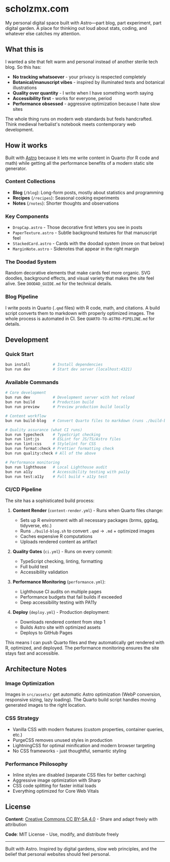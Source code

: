 # scholzmx.com

My personal digital space built with Astro—part blog, part experiment, part digital garden. A place for thinking out loud about stats, coding, and whatever else catches my attention.

## What this is

I wanted a site that felt warm and personal instead of another sterile tech blog. So this has:
- **No tracking whatsoever** - your privacy is respected completely
- **Botanical/manuscript vibes** - inspired by illuminated texts and botanical illustrations
- **Quality over quantity** - I write when I have something worth saying
- **Accessibility first** - works for everyone, period
- **Performance obsessed** - aggressive optimization because I hate slow sites

The whole thing runs on modern web standards but feels handcrafted. Think medieval herbalist's notebook meets contemporary web development.

## How it works

Built with [Astro](https://astro.build) because it lets me write content in Quarto (for R code and math) while getting all the performance benefits of a modern static site generator.

### Content Collections
- **Blog** (`/blog`): Long-form posts, mostly about statistics and programming
- **Recipes** (`/recipes`): Seasonal cooking experiments
- **Notes** (`/notes`): Shorter thoughts and observations

### Key Components
- `DropCap.astro` - Those decorative first letters you see in posts
- `PaperTexture.astro` - Subtle background textures for that manuscript feel
- `StackedCard.astro` - Cards with the doodad system (more on that below)
- `MarginNote.astro` - Sidenotes that appear in the right margin

### The Doodad System
Random decorative elements that make cards feel more organic. SVG doodles, background effects, and visual variety that makes the site feel alive. See `DOODAD_GUIDE.md` for the technical details.

### Blog Pipeline
I write posts in Quarto (`.qmd` files) with R code, math, and citations. A build script converts them to markdown with properly optimized images. The whole process is automated in CI. See `QUARTO-TO-ASTRO-PIPELINE.md` for details.

## Development

### Quick Start
```bash
bun install          # Install dependencies
bun run dev          # Start dev server (localhost:4321)
```

### Available Commands
```bash
# Core development
bun run dev          # Development server with hot reload
bun run build        # Production build
bun run preview      # Preview production build locally

# Content workflow
bun run build-blog   # Convert Quarto files to markdown (runs ./build-blog.sh)

# Quality assurance (what CI runs)
bun run typecheck    # TypeScript checking
bun run lint:js      # ESLint for JS/TS/Astro files
bun run lint:css     # Stylelint for CSS
bun run format:check # Prettier formatting check
bun run quality:check # All of the above

# Performance monitoring
bun run lighthouse   # Local Lighthouse audit
bun run a11y         # Accessibility testing with pa11y
bun run test:a11y    # Full build + a11y test
```

### CI/CD Pipeline
The site has a sophisticated build process:

1. **Content Render** (`content-render.yml`) - Runs when Quarto files change:
   - Sets up R environment with all necessary packages (brms, ggdag, tidyverse, etc.)
   - Runs `./build-blog.sh` to convert `.qmd` → `.md` + optimized images
   - Caches expensive R computations
   - Uploads rendered content as artifact

2. **Quality Gates** (`ci.yml`) - Runs on every commit:
   - TypeScript checking, linting, formatting
   - Full build test
   - Accessibility validation

3. **Performance Monitoring** (`performance.yml`):
   - Lighthouse CI audits on multiple pages
   - Performance budgets that fail builds if exceeded
   - Deep accessibility testing with PA11y

4. **Deploy** (`deploy.yml`) - Production deployment:
   - Downloads rendered content from step 1
   - Builds Astro site with optimized assets
   - Deploys to GitHub Pages

This means I can push Quarto files and they automatically get rendered with R, optimized, and deployed. The performance monitoring ensures the site stays fast and accessible.

## Architecture Notes

### Image Optimization
Images in `src/assets/` get automatic Astro optimization (WebP conversion, responsive sizing, lazy loading). The Quarto build script handles moving generated images to the right location.

### CSS Strategy
- Vanilla CSS with modern features (custom properties, container queries, etc.)
- PurgeCSS removes unused styles in production
- LightningCSS for optimal minification and modern browser targeting
- No CSS frameworks - just thoughtful, semantic styling

### Performance Philosophy
- Inline styles are disabled (separate CSS files for better caching)
- Aggressive image optimization with Sharp
- CSS code splitting for faster initial loads
- Everything optimized for Core Web Vitals

## License

**Content**: [Creative Commons CC BY-SA 4.0](https://creativecommons.org/licenses/by-sa/4.0/) - Share and adapt freely with attribution

**Code**: MIT License - Use, modify, and distribute freely

---

Built with Astro. Inspired by digital gardens, slow web principles, and the belief that personal websites should feel personal.
